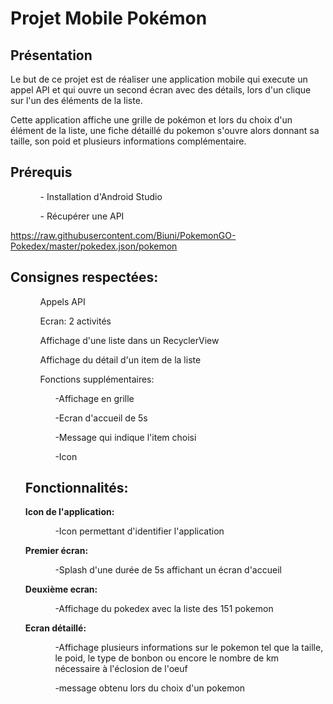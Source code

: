 <h1>Projet Mobile Pokémon</h1>


<h2>Présentation</h2>

Le but de ce projet est de réaliser une application mobile qui execute un appel API et qui ouvre un second écran avec des détails, lors d'un clique sur l'un des éléments de la liste.

Cette application affiche une grille de pokémon et lors du choix d'un élément de la liste, une fiche détaillé du pokemon s'ouvre alors donnant sa taille, son poid et plusieurs informations complémentaire.


<h2>Prérequis</h2>
<ol>
 <ul>- Installation d'Android Studio</ul>
 <ul>- Récupérer une API</ul>
</ol>


https://raw.githubusercontent.com/Biuni/PokemonGO-Pokedex/master/pokedex.json/pokemon

<h2>Consignes respectées:</h2>

<ol>
 <ul>Appels API</ul>
<ul>Ecran: 2 activités</ul>
 <ul>Affichage d'une liste dans un RecyclerView</ul>
<ul>Affichage du détail d'un item de la liste</ul>
 <ul>Fonctions supplémentaires:</ul> 
  <ol><ul>-Affichage en grille</ul>
   <ul>-Ecran d'accueil de 5s</ul>
   <ul>-Message qui indique l'item choisi</ul>
   <ul>-Icon</ul></ol>

<h2>Fonctionnalités:</h2>

<strong>Icon de l'application:</strong>
<ol><ul>-Icon permettant d'identifier l'application</ul></ol>

<strong>Premier écran:</strong>
<ol><ul>-Splash d'une durée de 5s affichant un écran d'accueil</ul></ol>
  

<strong>Deuxième ecran:</strong> 
  <ol><ul>-Affichage du pokedex avec la liste des 151 pokemon</ul></ol>
  
 
<strong>Ecran détaillé:</strong>
    <ol><ul>-Affichage plusieurs informations sur le pokemon tel que la taille, le poid, le type de bonbon ou encore le nombre de km nécessaire à l'éclosion de l'oeuf</ul></ol>
    
    
<ol><ul>-message obtenu lors du choix d'un pokemon</ul></ol>
    
    
